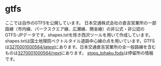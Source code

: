 # gtfs
ここでは自作のGTFSを公開しています。
日本交通株式会社の倉吉営業所の一部路線（市内線、パークスクエア線、広瀬線、関金線）の非公式・非公認のGTFS-JPデータです。shapes.txtを除き西沢ツールを用いて作成しています。shapes.txtは国土地理院ベクトルタイル道路中心線の点を用いています。GTFSは<a href="3270001000564/latest">3270001000564/latest</a>にあります。日本交通倉吉営業所の全一般路線を含むものは<a href="3270001000564/next">3270001000564/next</a>にあります。
<a href="stops_tohaku.fods">stops_tohaku.fods</a>は停留所の情報です。
